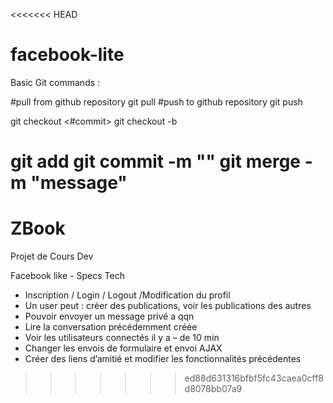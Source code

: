 <<<<<<< HEAD
# facebook-lite

Basic Git commands :

#pull from github repository
git pull <repo> <branch> 
#push to github  repository
git push <repo> <branch>

git checkout <#commit>
git checkout -b <branch>

git add <path>
git commit -m "<message>"
git merge <branch> -m "message"
=======
# ZBook
Projet de Cours Dev

Facebook like - Specs Tech


-	Inscription / Login / Logout /Modification du profil
-	Un user peut : créer des publications, voir les publications des autres
-	Pouvoir envoyer un message privé a qqn
-	Lire la conversation précédemment créée
-	Voir les utilisateurs connectés il y a – de 10 min
-	Changer les envois de formulaire et envoi AJAX
-	Créer des liens d’amitié et modifier les fonctionnalités précédentes
>>>>>>> ed88d631316bfbf5fc43caea0cff8d8078bb07a9
